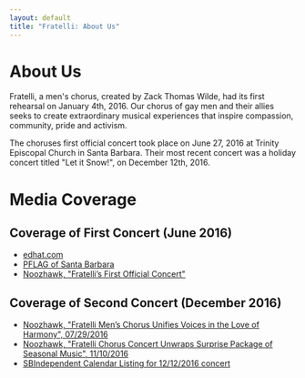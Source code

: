 ```yaml
---
layout: default
title: "Fratelli: About Us"
---
```


# About Us

Fratelli, a men's chorus, created by Zack Thomas Wilde, had its first
rehearsal on January 4th, 2016.  Our chorus of gay men and their
allies seeks to create extraordinary musical experiences that inspire
compassion, community, pride and activism.

The choruses first official concert took place on June 27, 2016 at
Trinity Episcopal Church in Santa Barbara.  Their most recent concert
was a holiday concert titled "Let it Snow!", on December 12th, 2016.


# Media Coverage

## Coverage of First Concert (June 2016)

* [edhat.com](http://www.edhat.com/site/tidbit.cfm?id=1476&nid=170699)
* [PFLAG of Santa Barbara](http://www.pflagsantabarbara.org/calendar/2016/6/27/fratelli-gay-mens-choir-in-concert)
* [Noozhawk, "Fratelli’s First Official Concert"](https://www.noozhawk.com/calendar/detail/fratellis_first_official_concert)

## Coverage of Second Concert (December 2016)

* [Noozhawk, "Fratelli Men’s Chorus Unifies Voices in the Love of Harmony", 07/29/2016](https://www.noozhawk.com/article/fratelli_mens_chorus_feature_072616)
* [Noozhawk, "Fratelli Chorus Concert Unwraps Surprise Package of Seasonal Music", 11/10/2016](https://www.noozhawk.com/article/fratelli_mens_chorus)
* [SBIndependent Calendar Listing for 12/12/2016 concert](http://www.independent.com/events/bestbets/#/event/5995337-fratelli-mens-chorus-a-holiday-concert)

